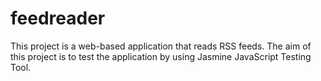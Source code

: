 # feedreader
This project is a web-based application that reads RSS feeds. The aim of this project is to test the application by using Jasmine JavaScript Testing Tool.
